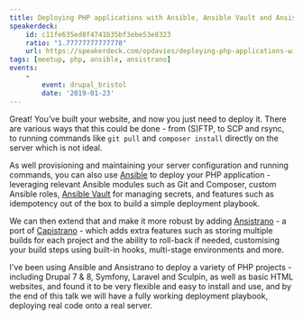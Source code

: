 ```yaml
---
title: Deploying PHP applications with Ansible, Ansible Vault and Ansistrano
speakerdeck:
    id: c11fe635ed8f4741b35bf3ebe53e8323
    ratio: "1.77777777777778"
    url: https://speakerdeck.com/opdavies/deploying-php-applications-with-ansible-ansible-vault-and-ansistrano
tags: [meetup, php, ansible, ansistrano]
events:
    -
        event: drupal_bristol
        date: '2019-01-23'
---
```

Great! You’ve built your website, and now you just need to deploy it. There are various ways that this could be done - from (S)FTP, to SCP and rsync, to running commands like `git pull` and `composer install` directly on the server which is not ideal.

As well provisioning and maintaining your server configuration and running commands, you can also use [Ansible](https://www.ansible.com) to deploy your PHP application - leveraging relevant Ansible modules such as Git and Composer, custom Ansible roles, [Ansible Vault](https://docs.ansible.com/ansible/latest/user_guide/vault.html) for managing secrets, and features such as idempotency out of the box to build a simple deployment playbook.

We can then extend that and make it more robust by adding [Ansistrano](https://ansistrano.com) - a port of [Capistrano](https://capistranorb.com) - which adds extra features such as storing multiple builds for each project and the ability to roll-back if needed, customising your build steps using built-in hooks, multi-stage environments and more.

I've been using Ansible and Ansistrano to deploy a variety of PHP projects - including Drupal 7 & 8, Symfony, Laravel and Sculpin, as well as basic HTML websites, and found it to be very flexible and easy to install and use, and by the end of this talk we will have a fully working deployment playbook, deploying real code onto a real server.
